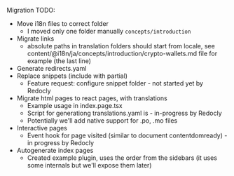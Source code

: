 Migration TODO:

- Move i18n files to correct folder
  - I moved only one folder manually `concepts/introduction`
- Migrate links
  - absolute paths in translation folders should start from locale,
    see content/@i18n/ja/concepts/introduction/crypto-wallets.md file for example (the last line)
- Generate redirects.yaml
- Replace snippets (include with partial)
  - Feature request: configure snippet folder - not started yet by Redocly
- Migrate html pages to react pages, with translations
  - Example usage in index.page.tsx
  - Script for generationg translations.yaml is - in-progress by Redocly
  - Potentially we'll add native support for .po, .mo files
- Interactive pages
  - Event hook for page visited (similar to document contentdomready) - in progress by Redocly
- Autogenerate index pages
  - Created example plugin, uses the order from the sidebars (it uses some internals but we'll expose them later)
